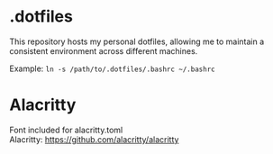 # .dotfiles
This repository hosts my personal dotfiles, allowing me to maintain a consistent environment across different machines.

Example: ```ln -s /path/to/.dotfiles/.bashrc ~/.bashrc```

# Alacritty
Font included for alacritty.toml  
Alacritty: https://github.com/alacritty/alacritty
